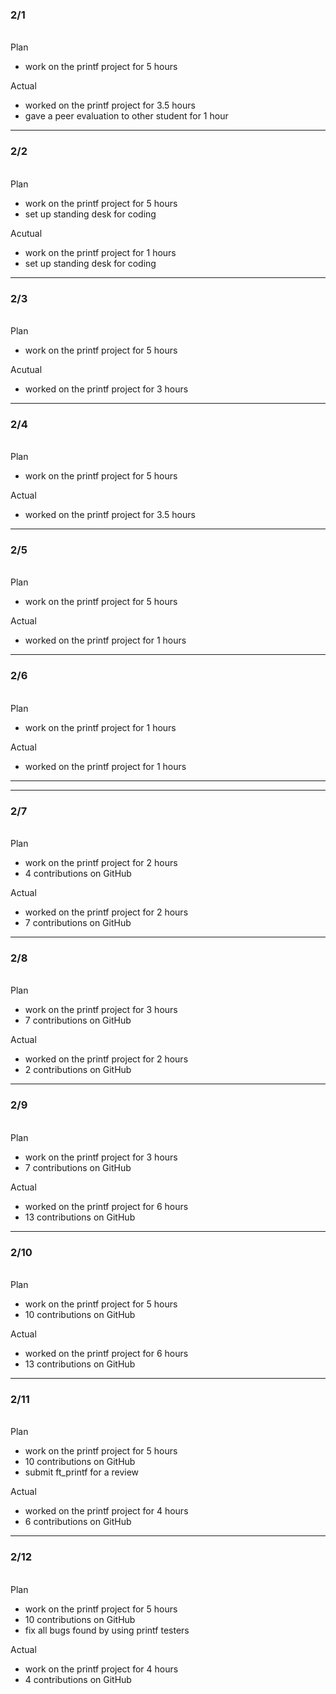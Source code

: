 <h3>2/1</h3><br>
Plan

- work on the printf project for 5 hours

Actual

- worked on the printf project for 3.5 hours
- gave a peer evaluation to other student for 1 hour

---

<h3>2/2</h3><br>
Plan

- work on the printf project for 5 hours
- set up standing desk for coding

Acutual

- work on the printf project for 1 hours
- set up standing desk for coding

---

<h3>2/3</h3><br>
Plan

- work on the printf project for 5 hours

Acutual

- worked on the printf project for 3 hours

---

<h3>2/4</h3><br>
Plan

- work on the printf project for 5 hours

Actual

- worked on the printf project for 3.5 hours

---

<h3>2/5</h3><br>
Plan

- work on the printf project for 5 hours

Actual

- worked on the printf project for 1 hours

---

<h3>2/6</h3><br>
Plan

- work on the printf project for 1 hours

Actual

- worked on the printf project for 1 hours


---
---

<h3>2/7</h3><br>
Plan

- work on the printf project for 2 hours
- 4 contributions on GitHub

Actual

- worked on the printf project for 2 hours
- 7 contributions on GitHub

---

<h3>2/8</h3><br>
Plan

- work on the printf project for 3 hours
- 7 contributions on GitHub

Actual

- worked on the printf project for 2 hours
- 2 contributions on GitHub

---

<h3>2/9</h3><br>
Plan

- work on the printf project for 3 hours
- 7 contributions on GitHub

Actual

- worked on the printf project for 6 hours
- 13 contributions on GitHub

---

<h3>2/10</h3><br>
Plan

- work on the printf project for 5 hours
- 10 contributions on GitHub

Actual

- worked on the printf project for 6 hours
- 13 contributions on GitHub

---

<h3>2/11</h3><br>
Plan

- work on the printf project for 5 hours
- 10 contributions on GitHub
- submit ft_printf for a review

Actual

- worked on the printf project for 4 hours
- 6 contributions on GitHub

---

<h3>2/12</h3><br>
Plan

- work on the printf project for 5 hours
- 10 contributions on GitHub
- fix all bugs found by using printf testers

Actual

- work on the printf project for 4 hours
- 4 contributions on GitHub
